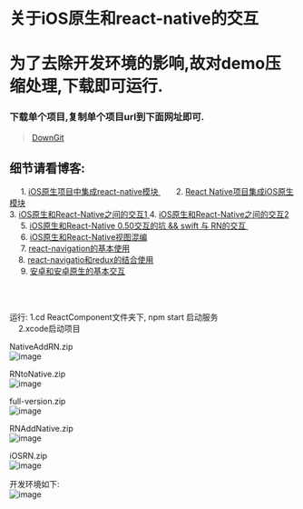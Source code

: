 # 关于iOS原生和react-native的交互 <br/>
# 为了去除开发环境的影响,故对demo压缩处理,下载即可运行. <br/>
### 下载单个项目,复制单个项目url到下面网址即可.
> [ DownGit ]( https://minhaskamal.github.io/DownGit/#/home )   <br/>
## 细节请看博客: <br/>
      1. [ iOS原生项目中集成react-native模块 ]( http://www.cnblogs.com/shaoting/p/6388502.html )   
      2. [ React Native项目集成iOS原生模块 ]( http://www.cnblogs.com/shaoting/p/6429845.html) <br/>
      3. [ iOS原生和React-Native之间的交互1 ]( http://www.cnblogs.com/shaoting/p/6392390.html ) 
      4. [ iOS原生和React-Native之间的交互2 ]( http://www.cnblogs.com/shaoting/p/6491978.html ) <br/>
      5. [ iOS原生和React-Native 0.50交互的坑 && swift 与 RN的交互 ]( http://www.cnblogs.com/shaoting/p/7954451.html )  <br/>
      6. [ iOS原生和React-Native视图混编 ]( http://www.cnblogs.com/shaoting/p/8006696.html ) <br/>
      7. [ react-navigation的基本使用]( https://pheromone.github.io/2018/03/18/React%20Native/react-navigation%E7%9A%84%E5%9F%BA%E6%9C%AC%E4%BD%BF%E7%94%A8/ ) <br/> 
      8. [ react-navigatio和redux的结合使用]( https://pheromone.github.io/2018/03/18/React%20Native/redux%E5%92%8Creact-navigation%E7%9A%84%E7%BB%93%E5%90%88%E4%BD%BF%E7%94%A8/ ) <br/> 
      9. [ 安卓和安卓原生的基本交互]( https://pheromone.github.io/2018/03/18/React%20Native/Android%E5%92%8CReact%20Native%E7%9A%84%E7%AE%80%E5%8D%95%E4%BA%A4%E4%BA%92/ ) <br/> 
 
      
      
      
##
运行: 1.cd  ReactComponent文件夹下,  npm start 启动服务 <br/>
     2.xcode启动项目     <br/>

NativeAddRN.zip  <br/>
![image](https://github.com/pheromone/IOS-native-and-React-native-interaction/blob/master/1.gif) 

RNtoNative.zip <br/>
![image](https://github.com/pheromone/IOS-native-and-React-native-interaction/blob/master/3.gif) 

full-version.zip <br/>
![image](https://github.com/pheromone/IOS-native-and-React-native-interaction/blob/master/5.gif) 

RNAddNative.zip <br/>
![image](https://github.com/pheromone/IOS-native-and-React-native-interaction/blob/master/4.gif)

iOSRN.zip <br/>
![image](https://github.com/pheromone/IOS-native-and-React-native-interaction/blob/master/ios%26RN.png)


开发环境如下: <br/>
![image](https://github.com/pheromone/IOS-native-and-React-native-interaction/blob/master/2.jpg) 

